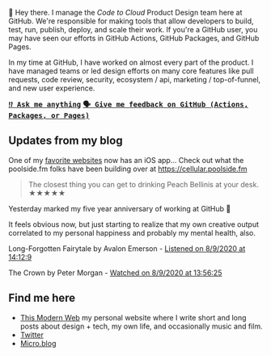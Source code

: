 👋 Hey there. I manage the _Code to Cloud_ Product Design team here at GitHub. We're responsible for making tools that allow developers to build, test, run, publish, deploy, and scale their work. If you're a GitHub user, you may have seen our efforts in GitHub Actions, GitHub Packages, and GitHub Pages.

In my time at GitHub, I have worked on almost every part of the product. I have managed teams or led design efforts on many core features like pull requests, code review, security, ecosystem / api, marketing / top-of-funnel, and new user experience.

<kbd><strong>[⁉️ Ask me anything](https://github.com/pmarsceill/pmarsceill/issues/new?assignees=pmarsceill&labels=ama&template=ama.md&title=%5BAMA%5D)</strong></kbd> <kbd><strong>[🗣 Give me feedback on GitHub (Actions, Packages, or Pages)](https://github.com/pmarsceill/pmarsceill/issues/new?assignees=pmarsceill&labels=feedback&template=feedback.md&title=%5BFEEDBACK%5D)</strong></kbd>

## Updates from my blog

<!--START_SECTION:feed-->
<p class="css-56tzch">One of my <a href="https://poolside.fm" class="css-t8fagw">favorite websites</a> now has an iOS app… Check out what the poolside.fm folks have been building over at <a href="https://cellular.poolside.fm" class="css-t8fagw">https://cellular.poolside.fm</a></p><blockquote class="css-1bfyh5s"><p class="css-56tzch">The closest thing you can get to drinking Peach Bellinis at your desk. ★★★★★</p></blockquote>
<p class="css-56tzch">Yesterday marked my five year anniversary of working at GitHub 🎉</p>
<p class="css-56tzch">It feels obvious now, but just starting to realize that my own creative output correlated to my personal happiness and probably my mental health, also.</p>
<p>Long-Forgotten Fairytale by Avalon Emerson - <a href="https://thismodernweb.com/inbox/#long-forgotten fairytale-undefined-">
                          Listened on 8/9/2020 at 14:12:9</a></p>
<p>The Crown by Peter Morgan - <a href="https://thismodernweb.com/inbox/#the crown-undefined-undefined-">
                          Watched on 8/9/2020 at 13:56:25</a></p>
<!--END_SECTION:feed-->

## Find me here

- [This Modern Web](https://thismodernweb.com) my personal website where I write short and long posts about design + tech, my own life, and occasionally music and film.
- [Twitter](https://twitter.com/pmarsceill)
- [Micro.blog](https://micro.blog/pmarsceill)
